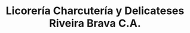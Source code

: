 ---
title: "Licorería Charcutería y Delicateses Riveira Brava C.A."
url: /caracas/licoreria-charcuteria-y-delicateses-riveira-brava-c-a/
shop: Spirituosen
---